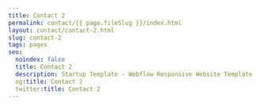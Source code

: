```yaml
---
title: Contact 2
permalink: contact/{{ page.fileSlug }}/index.html
layout: contact/contact-2.html
slug: contact-2
tags: pages
seo:
  noindex: false
  title: Contact 2
  description: Startup Template - Webflow Responsive Website Template
  og:title: Contact 2
  twitter:title: Contact 2
---
```



